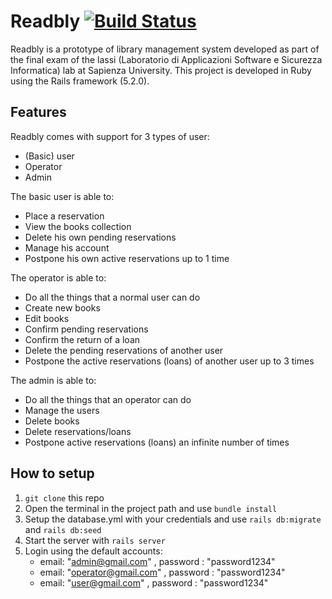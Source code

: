 # Readbly  [![Build Status](https://travis-ci.org/LithiumSR/readbly.svg?branch=master)](https://travis-ci.org/LithiumSR/readbly)

Readbly is a prototype of library management system developed as part of the final exam of the lassi (Laboratorio di Applicazioni Software e Sicurezza Informatica) lab at Sapienza University.
This project is developed in Ruby using the Rails framework (5.2.0).

## Features

Readbly comes with support for 3 types of user:
- (Basic) user
- Operator
- Admin

The basic user is able to:
- Place a reservation
- View the books collection
- Delete his own pending reservations 
- Manage his account
- Postpone his own active reservations up to 1 time

The operator is able to:
- Do all the things that a normal user can do
- Create new books
- Edit books
- Confirm pending reservations
- Confirm the return of a loan
- Delete the pending reservations of another user
- Postpone the active reservations (loans) of another user up to 3 times

The admin is able to:
- Do all the things that an operator can do
- Manage the users
- Delete books
- Delete reservations/loans
- Postpone active reservations (loans) an infinite number of times

## How to setup 

1.  ``git clone`` this repo 
2.  Open the terminal in the project path and use `bundle install`
3. Setup the database.yml with your credentials and use `rails db:migrate` and `rails db:seed`
4. Start the server with `rails server`
5. Login using the default accounts:
	- email: "admin@gmail.com" , password : "password1234"
	-  email: "operator@gmail.com" , password : "password1234"
	-  email: "user@gmail.com" , password : "password1234"
